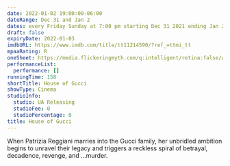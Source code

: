 ```yaml
---
date: 2022-01-02 19:00:00-06:00
dateRange: Dec 31 and Jan 2
dates: every Friday Sunday at 7:00 pm starting Dec 31 2021 ending Jan 2  2022
draft: false
expiryDate: 2022-01-03
imdbURL: https://www.imdb.com/title/tt11214590/?ref_=ttmi_tt
mpaaRating: R
oneSheet: https://media.flickeringmyth.com/q:intelligent/retina:false/webp:false/w:1/url:https://cdn.flickeringmyth.com/wp-content/uploads/2021/07/house-of-gucci-character-poster-lady-gaga-600x889.jpg
performanceList:
  performance: []
runningTime: 158
shortTitle: House of Gucci
showType: Cinema
studioInfo:
  studio: UA Releasing
  studioFee: 0
  studioPercentage: 0
title: House of Gucci
---
```


When Patrizia Reggiani marries into the Gucci family, her unbridled ambition begins to unravel their legacy and triggers a reckless spiral of betrayal, decadence, revenge, and ...murder.